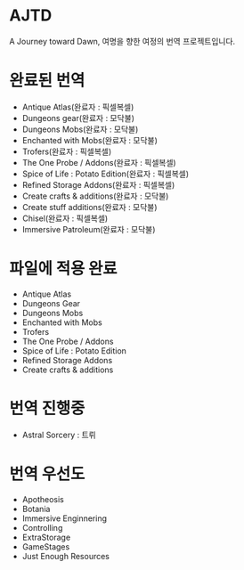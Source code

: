 # AJTD
A Journey toward Dawn, 여명을 향한 여정의 번역 프로젝트입니다.

# 완료된 번역
 - Antique Atlas(완료자 : 픽셀복셀)
 - Dungeons gear(완료자 : 모닥불)
 - Dungeons Mobs(완료자 : 모닥불)
 - Enchanted with Mobs(완료자 : 모닥불)
 - Trofers(완료자 : 픽셀복셀)
 - The One Probe / Addons(완료자 : 픽셀복셀)
 - Spice of Life : Potato Edition(완료자 : 픽셀복셀)
 - Refined Storage Addons(완료자 : 픽셀복셀)
 - Create crafts & additions(완료자 : 모닥불)
 - Create stuff additions(완료자 : 모닥불)
 - Chisel(완료자 : 픽셀복셀)
 - Immersive Patroleum(완료자 : 모닥불)

# 파일에 적용 완료
 - Antique Atlas
 - Dungeons Gear
 - Dungeons Mobs
 - Enchanted with Mobs
 - Trofers
 - The One Probe / Addons
 - Spice of Life : Potato Edition
 - Refined Storage Addons
 - Create crafts & additions

# 번역 진행중
 - Astral Sorcery : 트뤼

# 번역 우선도
 - Apotheosis
 - Botania
 - Immersive Enginnering
 - Controlling
 - ExtraStorage
 - GameStages
 - Just Enough Resources
